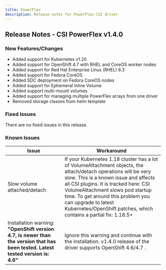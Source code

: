 ```yaml
---
title: PowerFlex
description: Release notes for PowerFlex CSI driver
---
```


## Release Notes - CSI PowerFlex v1.4.0

### New Features/Changes
- Added support for Kubernetes v1.20
- Added support for OpenShift 4.7 with RHEL and CoreOS worker nodes
- Added support for Red Hat Enterprise Linux (RHEL) 8.3
- Added support for Fedora CoreOS
- Added SDC deployment on Fedora CoreOS nodes
- Added support for Ephemeral Inline Volume
- Added support multi-mount volumes
- Added support for managing multiple PowerFlex arrays from one driver
- Removed storage classes from helm template 

### Fixed Issues
There are no fixed issues in this release.

### Known Issues

| Issue | Workaround |
|-------|------------|
| Slow volume attached/detach | If your Kubernetes 1.18 cluster has a lot of VolumeAttachment objects, the attach/detach operations will be very slow. This is a known issue and affects all CSI plugins. It is tracked here: CSI VolumeAttachment slows pod startup time. To get around this problem you can upgrade to latest Kubernetes/OpenShift patches, which contains a partial fix: 1.18.5+|
| Installation warning: **"OpenShift version 4.7, is newer than the version that has been tested. Latest tested version is: 4.6"** | Ignore this warning and continue with the installation. v1.4.0 release of the driver supports OpenShift 4.6/4.7 . | 
